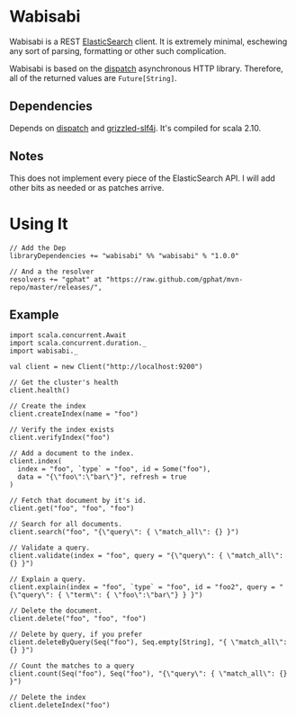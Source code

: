# Wabisabi

Wabisabi is a REST [ElasticSearch](http://www.elasticsearch.org/) client. It is
extremely minimal, eschewing any sort of parsing, formatting or other such
complication.

Wabisabi is based on the [dispatch](http://dispatch.databinder.net/Dispatch.html)
asynchronous HTTP library. Therefore, all of the returned values are
`Future[String]`.

## Dependencies

Depends on [dispatch](http://dispatch.databinder.net/Dispatch.html) and
[grizzled-slf4j](http://software.clapper.org/grizzled-slf4j/). It's compiled for
scala 2.10.

## Notes

This does not implement every piece of the ElasticSearch API. I will add other
bits as needed or as patches arrive.

# Using It

```
// Add the Dep
libraryDependencies += "wabisabi" %% "wabisabi" % "1.0.0"

// And a the resolver
resolvers += "gphat" at "https://raw.github.com/gphat/mvn-repo/master/releases/",
```

## Example

```
import scala.concurrent.Await
import scala.concurrent.duration._
import wabisabi._

val client = new Client("http://localhost:9200")

// Get the cluster's health
client.health()

// Create the index
client.createIndex(name = "foo")

// Verify the index exists
client.verifyIndex("foo")

// Add a document to the index.
client.index(
  index = "foo", `type` = "foo", id = Some("foo"),
  data = "{\"foo\":\"bar\"}", refresh = true
)

// Fetch that document by it's id.
client.get("foo", "foo", "foo")

// Search for all documents.
client.search("foo", "{\"query\": { \"match_all\": {} }")

// Validate a query.
client.validate(index = "foo", query = "{\"query\": { \"match_all\": {} }")

// Explain a query.
client.explain(index = "foo", `type` = "foo", id = "foo2", query = "{\"query\": { \"term\": { \"foo\":\"bar\"} } }")

// Delete the document.
client.delete("foo", "foo", "foo")

// Delete by query, if you prefer
client.deleteByQuery(Seq("foo"), Seq.empty[String], "{ \"match_all\": {} }")

// Count the matches to a query
client.count(Seq("foo"), Seq("foo"), "{\"query\": { \"match_all\": {} }")

// Delete the index
client.deleteIndex("foo")
```
